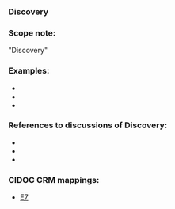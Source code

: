 
### Discovery 

###  Scope note: 
"Discovery" 

### Examples: 

* 
* 
* 

### References to discussions of Discovery:

* 

* 

* 

### CIDOC CRM mappings: 

* [E7](http://www.cidoc-crm.org/Entity/e7-activity/version-6.2.2)